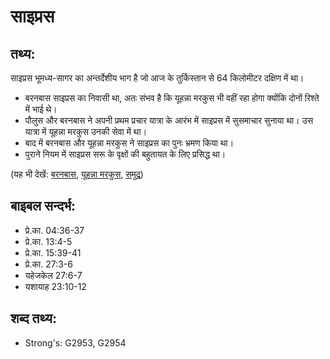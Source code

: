 # साइप्रस #

## तथ्य: ##

साइप्रस भूमध्य-सागर का अन्तर्देशीय भाग है जो आज के तुर्किस्तान से 64 किलोमीटर दक्षिण में था।

* बरनबास साइप्रस का निवासी था, अतः संभव है कि यूहन्ना मरकुस भी वहीं रहा होगा क्योंकि दोनों रिश्ते में भाई थे।
* पौलुस और बरनबास ने अपनी प्रथम प्रचार यात्रा के आरंभ में साइप्रस में सुसमाचार सुनाया था। उस यात्रा में यूहन्ना मरकुस उनकी सेवा में था।
* बाद में बरनबास और यूहन्ना मरकुस ने साइप्रस का पुनः भ्रमण किया था।
* पुराने नियम में साइप्रस सरू के वृक्षों की बहुतायत के लिए प्रसिद्ध था।

(यह भी देखें: [बरनबास](../barnabas.md), [यूहन्ना मरकुस](../johnmark.md), [समुद्र](../mediterranean.md))

## बाइबल सन्दर्भ: ##

* प्रे.का. 04:36-37
* प्रे.का. 13:4-5
* प्रे.का. 15:39-41
* प्रे.का. 27:3-6
* यहेजकेल 27:6-7
* यशायाह 23:10-12

## शब्द तथ्य: ##

* Strong's: G2953, G2954
